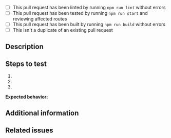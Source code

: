 <!-- markdownlint-disable MD041 -->

* [ ] This pull request has been linted by running `npm run lint` without errors
* [ ] This pull request has been tested by running `npm run start` and reviewing affected routes
* [ ] This pull request has been built by running `npm run build` without errors
* [ ] This isn't a duplicate of an existing pull request

## Description

<!-- A description of the pull request -->

## Steps to test

1. <!-- First step -->
2. <!-- Second step -->
3. <!-- and so on... -->

**Expected behavior:** <!-- What should happen -->

## Additional information

<!-- Please provide any additional information that can help us review your contribution. -->

## Related issues

<!-- If this pull request resolves an issue, please indicate the issue number here, e.g. 'Resolves #42' -->
